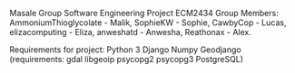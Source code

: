 Masale Group Software Engineering Project ECM2434
Group Members:
AmmoniumThioglycolate - Malik,
SophieKW - Sophie,
CawbyCop - Lucas,
elizacomputing - Eliza,
anweshatd - Anwesha,
Reathonax - Alex.

Requirements for project:
Python 3
Django
Numpy
Geodjango (requirements:
gdal
libgeoip
psycopg2
psycopg3
PostgreSQL)
